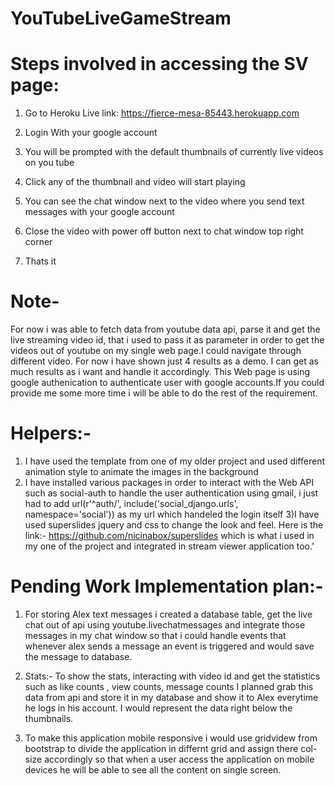 # YouTubeLiveGameStream
# Steps involved in accessing the SV page:

1) Go to Heroku Live link:
https://fierce-mesa-85443.herokuapp.com

2) Login With your google account

3) You will be prompted with the default thumbnails of currently live videos on you tube

4) Click any of the thumbnail and video will start playing

5) You can see the chat window next to the video where you send text messages with your google account

6) Close the video with power off button next to chat window top right corner

7) Thats it



# Note- 
 For now i was able to fetch data from youtube data api, parse it and get the live streaming video id, that i used to pass it 
as parameter in order to get the videos out of youtube on my single web page.I could navigate through different video. For now i have 
shown just 4 results as a demo. I can get as much results as i want and handle it accordingly. 
This Web page is using google authenication to authenticate user with google accounts.If you could provide me some more time 
i will be able to do the rest of the requirement.




# Helpers:- 

1) I have used the template from one of my older project and used different animation style to animate the images in the background
2) I have installed various packages in order to interact with the Web API such as social-auth to handle the user authentication 
using gmail, i just had to add  url(r'^auth/', include('social_django.urls', namespace='social')) as my url which handeled the login 
itself
3)I have used superslides jquery and css to change the look and feel. Here is the link:- https://github.com/nicinabox/superslides 
which is what i used in my one of the project and integrated in stream viewer application too.'

# Pending Work Implementation plan:-

1. For storing Alex text messages i created a database table, get the live chat out of api using youtube.livechatmessages and 
integrate those messages in my chat window so that i could handle events that whenever alex sends a message an event is 
triggered and would save the message to database.

2. Stats:- To show the stats, interacting with video id and get the statistics such as like counts , view counts, message counts
I planned grab this data from api and store it in my database and show it to Alex everytime he logs in his account. I would represent 
the data right below the thumbnails.
3. To make this application mobile responsive i would use gridvidew from bootstrap to divide the application in differnt grid and assign 
there col-size accordingly so that when a user access the application on mobile devices he will be able to see all the content on single 
screen.











